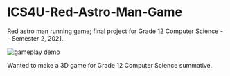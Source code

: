 # ICS4U-Red-Astro-Man-Game
Red astro man running game; final project for Grade 12 Computer Science -- Semester 2, 2021.

![gameplay demo](https://media3.giphy.com/media/fRQoo6giCdDkdA7ckR/giphy.gif?cid=790b76116f03b0e76cf5cd579a589caff5ff086c66c0f1ea&rid=giphy.gif&ct=g)

Wanted to make a 3D game for Grade 12 Computer Science summative.
